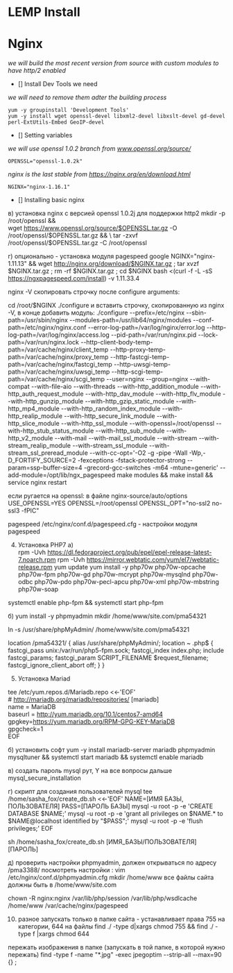 LEMP Install
========================
# Nginx

*we will build the most recent version from source with custom modules to have http/2 enabled*  

* [] Install Dev Tools we need  

*we will need to remove them adter the building process*

	yum -y groupinstall 'Development Tools'
	yum -y install wget openssl-devel libxml2-devel libxslt-devel gd-devel perl-ExtUtils-Embed GeoIP-devel

 * [] Setting variables  

*we will use openssl 1.0.2 branch from www.openssl.org/source/* 

	OPENSSL="openssl-1.0.2k"

*nginx is the last stable from https://nginx.org/en/download.html* 
	
	NGINX="nginx-1.16.1"

* [] Installing basic nginx

 в) установка nginx с версией openssl 1.0.2j для поддержки http2
 mkdir -p /root/openssl && \
 wget https://www.openssl.org/source/$OPENSSL.tar.gz -O /root/openssl/$OPENSSL.tar.gz && \
 tar -zxvf /root/openssl/$OPENSSL.tar.gz -C /root/openssl
    
  
 
  
 г) опционально - установка модуля pagespeed google
 NGINX="nginx-1.11.13" && wget http://nginx.org/download/$NGINX.tar.gz ; tar xvzf $NGINX.tar.gz ; rm -rf $NGINX.tar.gz ; cd $NGINX
 bash <(curl -f -L -sS https://ngxpagespeed.com/install) -v 1.11.33.4
 
  
 nginx -V
 скопировать строчку после configure arguments:
  
 cd /root/$NGINX
 ./configure и вставить строчку, скопированную из nginx -V, в конце добавить модуль:
 ./configure --prefix=/etc/nginx --sbin-path=/usr/sbin/nginx --modules-path=/usr/lib64/nginx/modules --conf-path=/etc/nginx/nginx.conf --error-log-path=/var/log/nginx/error.log --http-log-path=/var/log/nginx/access.log --pid-path=/var/run/nginx.pid --lock-path=/var/run/nginx.lock --http-client-body-temp-path=/var/cache/nginx/client_temp --http-proxy-temp-path=/var/cache/nginx/proxy_temp --http-fastcgi-temp-path=/var/cache/nginx/fastcgi_temp --http-uwsgi-temp-path=/var/cache/nginx/uwsgi_temp --http-scgi-temp-path=/var/cache/nginx/scgi_temp --user=nginx --group=nginx --with-compat --with-file-aio --with-threads --with-http_addition_module --with-http_auth_request_module --with-http_dav_module --with-http_flv_module --with-http_gunzip_module --with-http_gzip_static_module --with-http_mp4_module --with-http_random_index_module --with-http_realip_module --with-http_secure_link_module --with-http_slice_module --with-http_ssl_module --with-openssl=/root/openssl --with-http_stub_status_module --with-http_sub_module --with-http_v2_module --with-mail --with-mail_ssl_module --with-stream --with-stream_realip_module --with-stream_ssl_module --with-stream_ssl_preread_module --with-cc-opt='-O2 -g -pipe -Wall -Wp,-D_FORTIFY_SOURCE=2 -fexceptions -fstack-protector-strong --param=ssp-buffer-size=4 -grecord-gcc-switches -m64 -mtune=generic' --add-module=/opt/lib/ngx_pagespeed
 make modules && make install && service nginx restart  
 
  
 если ругается на openssl:
 в файле nginx-source/auto/options
 USE_OPENSSL=YES OPENSSL=/root/openssl OPENSSL_OPT="no-ssl2 no-ssl3 -fPIC"
 
 
 pagespeed
 /etc/nginx/conf.d/pagespeed.cfg - настройки модуля pagespeed
 
 
  
 4) Установка PHP7
 а)  
 rpm -Uvh https://dl.fedoraproject.org/pub/epel/epel-release-latest-7.noarch.rpm
 rpm -Uvh https://mirror.webtatic.com/yum/el7/webtatic-release.rpm
 yum update
 yum install -y php70w php70w-opcache php70w-fpm php70w-gd php70w-mcrypt php70w-mysqlnd php70w-odbc php70w-pdo php70w-pecl-apcu php70w-xml php70w-mbstring  php70w-soap  
 
  
 systemctl enable php-fpm && systemctl start php-fpm
 
  
 б)
 yum install -y phpmyadmin
 mkdir /home/www/site.com/pma54321
 
  
 ln -s /usr/share/phpMyAdmin/ /home/www/site.com/pma54321
 
  
 location /pma54321/ {
         alias /usr/share/phpMyAdmin/;
         location ~ \.php$ {
                 fastcgi_pass unix:/var/run/php5-fpm.sock;
                 fastcgi_index index.php;
                 include fastcgi_params;
                 fastcgi_param SCRIPT_FILENAME $request_filename;
                 fastcgi_ignore_client_abort off;
                 }
 }
 
  
 5) Установка Mariad

 tee /etc/yum.repos.d/Mariadb.repo <<-'EOF'  
\# http://mariadb.org/mariadb/repositories/
 [mariadb]  
 name = MariaDB  
 baseurl = http://yum.mariadb.org/10.1/centos7-amd64  
 gpgkey=https://yum.mariadb.org/RPM-GPG-KEY-MariaDB  
 gpgcheck=1  
 EOF
 
  
 б) установить софт
 yum -y install mariadb-server mariadb phpmyadmin mysqltuner &&
 systemctl start mariadb &&
 systemctl enable mariadb
 
  
 в) создать пароль mysql рут, Y на все вопросы дальше
 mysql_secure_installation  
 
  
 г) скрипт для создания пользователей mysql
 tee /home/sasha_fox/create_db.sh <<-'EOF'
 NAME=[ИМЯ БАЗЫ, ПОЛЬЗОВАТЕЛЯ]
 PASS=[ПАРОЛЬ БАЗЫ]
 mysql -u root -p -e 'CREATE DATABASE $NAME;'
 mysql -u root -p -e 'grant all privileges on $NAME.* to $NAME@localhost identified by "$PASS";'
 mysql -u root -p -e 'flush privileges;'
 EOF

 sh /home/sasha_fox/create_db.sh [ИМЯ_БАЗЫ/ПОЛЬЗОВАТЕЛЯ] [ПАРОЛЬ]
 
  
 д) проверить настройки phpmyadmin, должен открываться по адресу /pma3388/
 посмотреть настройки : vim /etc/nginx/conf.d/phpmyadmin.cfg
  mkdir /home/www
 все файлы сайта должны быть в /home/www/site.com
   
 chown -R nginx:nginx /var/lib/php/session /var/lib/php/wsdlcache /home/www /var/cache/nginx/pagespeed
 

 
   
    
 10) разное
 запускать только в папке сайта - устанавливает права 755 на категории, 644 на файлы
 find ./ -type d|xargs chmod 755 && find ./ -type f |xargs chmod 644
 
   
  
 пережать изображения в папке (запускать в той папке, в которой нужно пережать)
 find -type f -name "*.jpg" -exec jpegoptim --strip-all --max=90 {} \;
 
 
